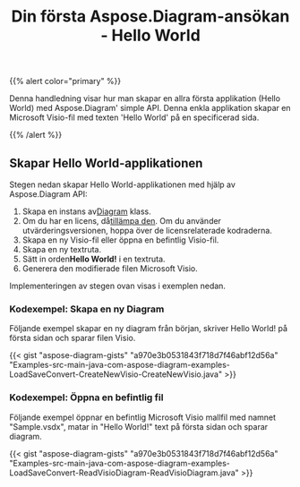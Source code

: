 ﻿---
title: Din första Aspose.Diagram-ansökan - Hello World
type: docs
weight: 30
url: /sv/java/your-first-aspose-diagram-application-hello-world/
description: Den här sidan beskriver hur du skapar den första applikationen med biblioteket Aspose.Diagram.
---
{{% alert color="primary" %}}

Denna handledning visar hur man skapar en allra första applikation (Hello World) med Aspose.Diagram' simple API. Denna enkla applikation skapar en Microsoft Visio-fil med texten 'Hello World' på en specificerad sida.

{{% /alert %}}

## **Skapar Hello World-applikationen**

Stegen nedan skapar Hello World-applikationen med hjälp av Aspose.Diagram API:

1.  Skapa en instans av[Diagram](https://reference.aspose.com/diagram/java/com.aspose.diagram/diagram) klass.
1.  Om du har en licens, då[tillämpa den](https://reference.aspose.com/diagram/java/com.aspose.diagram/License).
 Om du använder utvärderingsversionen, hoppa över de licensrelaterade kodraderna.
1. Skapa en ny Visio-fil eller öppna en befintlig Visio-fil.
1. Skapa en ny textruta.
1.  Sätt in orden**Hello World!** i en textruta.
1. Generera den modifierade filen Microsoft Visio.

Implementeringen av stegen ovan visas i exemplen nedan.

### **Kodexempel: Skapa en ny Diagram**

Följande exempel skapar en ny diagram från början, skriver Hello World! på första sidan och sparar filen Visio.

{{< gist "aspose-diagram-gists" "a970e3b0531843f718d7f46abf12d56a" "Examples-src-main-java-com-aspose-diagram-examples-LoadSaveConvert-CreateNewVisio-CreateNewVisio.java" >}}

### **Kodexempel: Öppna en befintlig fil**

Följande exempel öppnar en befintlig Microsoft Visio mallfil med namnet "Sample.vsdx", matar in "Hello World!" text på första sidan och sparar diagram.

{{< gist "aspose-diagram-gists" "a970e3b0531843f718d7f46abf12d56a" "Examples-src-main-java-com-aspose-diagram-examples-LoadSaveConvert-ReadVisioDiagram-ReadVisioDiagram.java" >}}
